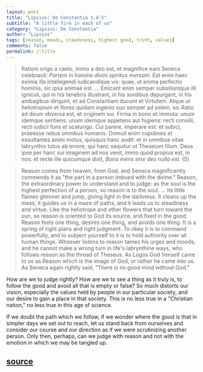```yaml
---
layout: post
title: "Lipsius: De Constantia 1.4-5"
subtitle: "A little fire in each of us"
category: "Lipsius: De Constantia"
author: "Lipsius"
tags: [reason, moods, steadiness, highest good, truth, values]
comments: false
permalink: /:title
---
```


> Rationi origo a caelo, immo a deo est, et magnifice eam Seneca celebravit: *Partem in homine divini spiritus mersam.* Est enim haec eximia illa intellegendi iudicandique vis: quae, ut anima perfectio hominis, sic ipsa animae est. ... Emicant enim semper subsiliuntque illi igniculi, qui in his tenebris illustrant, in his sordibus depurgant, in his ambagibus dirigunt, et ad Constantiam ducunt et Virtutem. Atque ut heliotropium et flores quidam ingenio suo semper ad solem, sic Ratio ad deum obversa est, et originem sui. Firma in bono et immota: unum idemque sentiens: unum idemque appetens aut fugiens: recti consilii, recti iudicii fons et scaturigo. Cui parere, imperare est: et subici, praeesse rebus omnibus humanis. Domuit enim cupidines et exsultantes animi motus, quisquis hanc audit: et in omnibus vitae labrynthis tutus ab errore, qui hanc sequitur ut Theseium filum. Deus ipse per hanc sui imaginem ad nos venit, immo quod propius est, in nos: et recte ille quicumque dixit, *Bona mens sine deo nulla est.* (5)

> Reason comes from heaven, from God, and Seneca magnificently commends it as "the part in a person imbued with the divine." Reason, the extraordinary power to understand and to judge: as the soul is the highest perfection of a person, so reason is to the soul. ... Its little flames glimmer and jump, giving light in the darkness. It cleans up the mess, it guides us in a maze of paths, and it leads us to steadiness and virtue. Like the heliotrope and other flowers that turn toward the sun, so reason is oriented to God its source, and fixed in the good. Reason feels one thing, desires one thing, and avoids one thing. It is a spring of right plans and right judgment. To obey it is to command powerfully, and to subject yourself to it is to hold authority over all human things. Whoever listens to reason tames his urges and moods, and he cannot make a wrong turn in life's labrynthine ways, who follows reason as the thread of Theseus. As Logos God himself came to us as Reason which is the image of God, or rather he came into us. As Seneca again rightly said, "There is no good mind without God."

How are we to judge rightly? How are we to see a thing as it truly is, to follow the good and avoid all that is empty or false? So much distorts our vision, especially the values held by people in our particular society, and our desire to gain a place in that society. This is no less true in a "Christian nation," no less true in this age of science.

If we doubt the path which we follow, if we wonder where the good is that in simpler days we set out to reach, let us stand back from ourselves and consider our course and our direction as if we were scrutinizing another person. Only then, perhaps, can we judge with reason and not with the emotion in which we may be tangled up.

<h2 class="post-source"><a href="https://books.google.com/books?id=ZmpSAAAAcAAJ&pg=PA7"><i class="fas fa-book" aria-hidden="true"></i> source</a></h2>